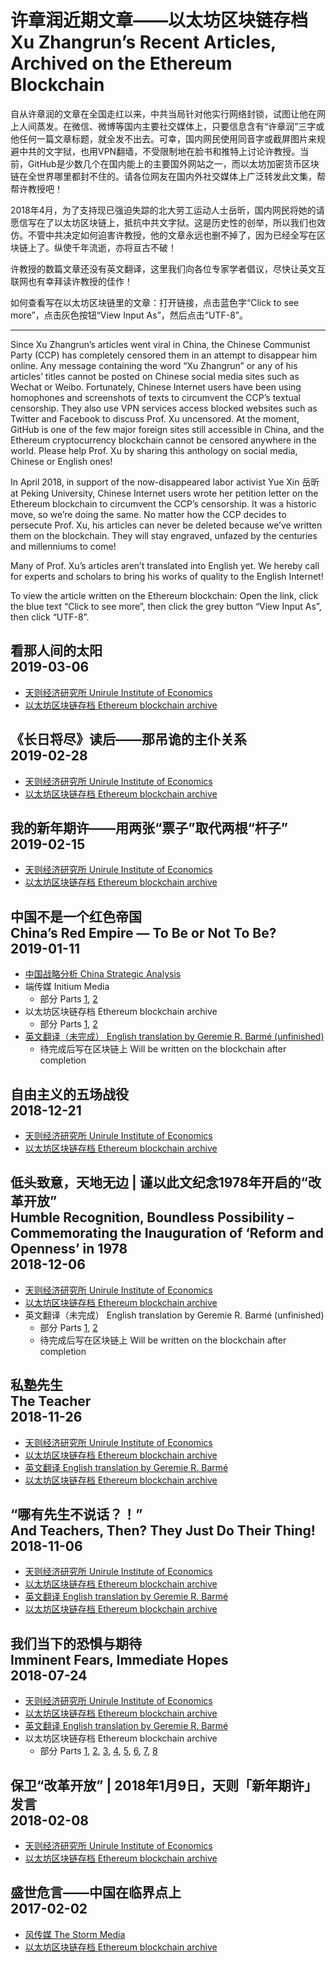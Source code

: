 # 许章润近期文章——以太坊区块链存档<br>Xu Zhangrun’s Recent Articles, Archived on the Ethereum Blockchain

自从许章润的文章在全国走红以来，中共当局针对他实行网络封锁，试图让他在网上人间蒸发。在微信、微博等国内主要社交媒体上，只要信息含有“许章润”三字或他任何一篇文章标题，就全发不出去。可幸，国内网民使用同音字或截屏图片来规避中共的文字狱，也用VPN翻墙，不受限制地在脸书和推特上讨论许教授。当前，GitHub是少数几个在国内能上的主要国外网站之一，而以太坊加密货币区块链在全世界哪里都封不住的。请各位网友在国内外社交媒体上广泛转发此文集，帮帮许教授吧！

2018年4月，为了支持现已强迫失踪的北大劳工运动人士岳昕，国内网民将她的请愿信写在了以太坊区块链上，抵抗中共文字狱。这是历史性的创举，所以我们也效仿。不管中共决定如何迫害许教授，他的文章永远也删不掉了，因为已经全写在区块链上了。纵使千年流逝，亦将亘古不破！

许教授的数篇文章还没有英文翻译，这里我们向各位专家学者倡议，尽快让英文互联网也有幸拜读许教授的佳作！

如何查看写在以太坊区块链里的文章：打开链接，点击蓝色字“Click to see more”，点击灰色按钮“View Input As”，然后点击“UTF-8”。

___

Since Xu Zhangrun’s articles went viral in China, the Chinese Communist Party (CCP) has completely censored them in an attempt to disappear him online. Any message containing the word “Xu Zhangrun” or any of his articles’ titles cannot be posted on Chinese social media sites such as Wechat or Weibo. Fortunately, Chinese Internet users have been using homophones and screenshots of texts to circumvent the CCP’s textual censorship. They also use VPN services access blocked websites such as Twitter and Facebook to discuss Prof. Xu uncensored. At the moment, GitHub is one of the few major foreign sites still accessible in China, and the Ethereum cryptocurrency blockchain cannot be censored anywhere in the world. Please help Prof. Xu by sharing this anthology on social media, Chinese or English ones!

In April 2018, in support of the now-disappeared labor activist Yue Xin 岳昕 at Peking University, Chinese Internet users wrote her petition letter on the Ethereum blockchain to circumvent the CCP’s censorship. It was a historic move, so we’re doing the same. No matter how the CCP decides to persecute Prof. Xu, his articles can never be deleted because we’ve written them on the blockchain. They will stay engraved, unfazed by the centuries and millenniums to come!

Many of Prof. Xu’s articles aren’t translated into English yet. We hereby call for experts and scholars to bring his works of quality to the English Internet!

To view the article written on the Ethereum blockchain: Open the link, click the blue text “Click to see more”, then click the grey button “View Input As”, then click “UTF-8”.

## 看那人间的太阳<br>2019-03-06
- [天则经济研究所 Unirule Institute of Economics](http://unirule.cloud/index.php?c=article&id=4801)
- [以太坊区块链存档 Ethereum blockchain archive](https://etherscan.io/tx/0x75320017df8aceab423235b2022fd36258cb765538846f3eaed57e0b668c6a23)

## 《长日将尽》读后——那吊诡的主仆关系<br>2019-02-28
- [天则经济研究所 Unirule Institute of Economics](http://unirule.cloud/index.php?c=article&id=4798)
- [以太坊区块链存档 Ethereum blockchain archive](https://etherscan.io/tx/0xe610acb0c6110f15ff1f44ecbe670a5d34c9dbe6747e80e0b8000d325ca00082)

## 我的新年期许——用两张“票子”取代两根“杆子”<br>2019-02-15
- [天则经济研究所 Unirule Institute of Economics](http://unirule.cloud/index.php?c=article&id=4790)
- [以太坊区块链存档 Ethereum blockchain archive](https://etherscan.io/tx/0x8adef9abe6c2b9219f67c2e0b1795612f7df65851c275ba46471fafc2b3ceb4b)

## 中国不是一个红色帝国<br>China’s Red Empire — To Be or Not To Be?<br>2019-01-11
- [中国战略分析 China Strategic Analysis](http://zhanlve.org/?p=6584)
- 端传媒 Initium Media
  - 部分 Parts [1](https://theinitium.com/article/20190110-opinion-xuzhangrun-china-red-empire-1/), [2](https://theinitium.com/article/20190111-opinion-xuzhangrun-china-red-empire-2/)
- 以太坊区块链存档 Ethereum blockchain archive
  - 部分 Parts [1](https://etherscan.io/tx/0x959f23ada4ec4493471d6453bb42baf8d42c104c1aad422121cfa3fdef886608), [2](https://etherscan.io/tx/0x388523366024ce1a546e30ac0300a07dfa07549b148d4959943151ad8cab412d)
- [英文翻译（未完成） English translation by Geremie R. Barmé (unfinished)](http://chinaheritage.net/journal/chinas-red-empire-to-be-or-not-to-be/)
  - 待完成后写在区块链上 Will be written on the blockchain after completion

## 自由主义的五场战役<br>2018-12-21
- [天则经济研究所 Unirule Institute of Economics](http://unirule.cloud/index.php?c=article&id=4754)
- [以太坊区块链存档 Ethereum blockchain archive](https://etherscan.io/tx/0x49aae4d2492a44f4a844327eba30424460b3486b7eddaf15c8c807ab3ef22ac8)

## 低头致意，天地无边 | 谨以此文纪念1978年开启的“改革开放”<br>Humble Recognition, Boundless Possibility – Commemorating the Inauguration of ‘Reform and Openness’ in 1978<br>2018-12-06
- [天则经济研究所 Unirule Institute of Economics](http://unirule.cloud/index.php?c=article&id=4748)
- [以太坊区块链存档 Ethereum blockchain archive](https://etherscan.io/tx/0xd20dc2358fe52a797460df13a43f67dc366724ba2b8b4fb8c17b13aee140ff2f)
- 英文翻译（未完成） English translation by Geremie R. Barmé (unfinished)
  - 部分 Parts [1](http://chinaheritage.net/journal/humble-recognition-boundless-possibility-part-i/), [2](http://chinaheritage.net/journal/the-state-of-a-civilisation/)
  - 待完成后写在区块链上 Will be written on the blockchain after completion

## 私塾先生<br>The Teacher<br>2018-11-26
- [天则经济研究所 Unirule Institute of Economics](http://unirule.cloud/index.php?c=article&id=4743)
- [以太坊区块链存档 Ethereum blockchain archive](https://etherscan.io/tx/0xd54ab2348740d4c42903e1332511cfc5930ced9cb50ca224f20b2579ad756770)
- [英文翻译 English translation by Geremie R. Barmé](http://chinaheritage.net/journal/to-summon-a-wandering-soul/)
- [以太坊区块链存档 Ethereum blockchain archive](https://etherscan.io/tx/0x6ea86333f39709c48c3bb324d090c270b7768e78a8f1179d627753f60898c3c4)

## “哪有先生不说话？！”<br>And Teachers, Then? They Just Do Their Thing!<br>2018-11-06
- [天则经济研究所 Unirule Institute of Economics](http://unirule.cloud/index.php?c=article&id=4717)
- [以太坊区块链存档 Ethereum blockchain archive](https://etherscan.io/tx/0xf65c7ee7d3e5727af43ea82c067d2a8c755a5c7fa7a693b21841e577f3b793a3)
- [英文翻译 English translation by Geremie R. Barmé](http://chinaheritage.net/journal/and-teachers-then-they-just-do-their-thing/)
- [以太坊区块链存档 Ethereum blockchain archive](https://etherscan.io/tx/0x5d98da2bbe081a8067f76df324808d109321ccd1b03398e3b5e6dcbae273f598)

## 我们当下的恐惧与期待<br>Imminent Fears, Immediate Hopes<br>2018-07-24
- [天则经济研究所 Unirule Institute of Economics](http://unirule.cloud/index.php?c=article&id=4625)
- [以太坊区块链存档 Ethereum blockchain archive](https://etherscan.io/tx/0xdb8e614c6f8d43782789e2a97bf0a450132ee6ffbd0b4778d7ffc8587d7b0fdb)
- [英文翻译 English translation by Geremie R. Barmé](http://chinaheritage.net/journal/imminent-fears-immediate-hopes-a-beijing-jeremiad/)
- 以太坊区块链存档 Ethereum blockchain archive
  - 部分 Parts [1](https://etherscan.io/tx/0x35935b1611ab4e2ed545995ffbbf603546dbc6b354685dc6537f30cd73cb7f7b), [2](https://etherscan.io/tx/0xb7acc8a5268076505ff5420577985d89b9e70facdf2d2a881fd837f273d821ee), [3](https://etherscan.io/tx/0x3fd239ced9631403e94b9633b27d74412926e4c1357ba456594dbeb04a4dba0f), [4](https://etherscan.io/tx/0xcc4e310a9a44c72d1e4e869dbcf30bea6dbd271c0d5dc2814b98d1641c2348c2), [5](https://etherscan.io/tx/0xb1e2b2a8c7f968c69294bcb5ab2e0f5500d73b4e98ceb3b2b935f50b22516637), [6](https://etherscan.io/tx/0xb7f0c084bf86cf26e5dd0abec1cd6e44b61f21fff94142060b25e7cb3d65a12b), [7](https://etherscan.io/tx/0x245d0a046053009b4a85d029c770358fe3a8f5104bbe2a4c2fa320f272a731bb), [8](https://etherscan.io/tx/0x4ddda26d9f10765541dc485fa9006b742bd51478e6cf35d8ff481d14bf499f49)

## 保卫“改革开放” | 2018年1月9日，天则「新年期许」发言<br>2018-02-08
- [天则经济研究所 Unirule Institute of Economics](http://unirule.cloud/index.php?c=article&id=4568)
- [以太坊区块链存档 Ethereum blockchain archive](https://etherscan.io/tx/0x4b428c93b009867a8792acfb3ef64d6664da33cc62748c3cfb77c417133f378b)

## 盛世危言——中国在临界点上<br>2017-02-02
- [风传媒 The Storm Media](https://www.storm.mg/article/218533)
- [以太坊区块链存档 Ethereum blockchain archive](https://etherscan.io/tx/0xb1aed3170923bb95e8be1f5deb86efae2aa5102f192f4e99ff933619c6f93fd0)
